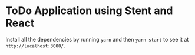 # ToDo Application using Stent and React

Install all the dependencies by running `yarn` and then `yarn start` to see it at `http://localhost:3000/`.